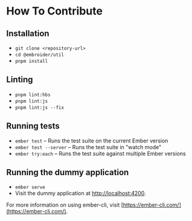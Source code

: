 # How To Contribute

## Installation

- `git clone <repository-url>`
- `cd @embroider/util`
- `pnpm install`

## Linting

- `pnpm lint:hbs`
- `pnpm lint:js`
- `pnpm lint:js --fix`

## Running tests

- `ember test` – Runs the test suite on the current Ember version
- `ember test --server` – Runs the test suite in "watch mode"
- `ember try:each` – Runs the test suite against multiple Ember versions

## Running the dummy application

- `ember serve`
- Visit the dummy application at [http://localhost:4200](http://localhost:4200).

For more information on using ember-cli, visit [https://ember-cli.com/](https://ember-cli.com/).

